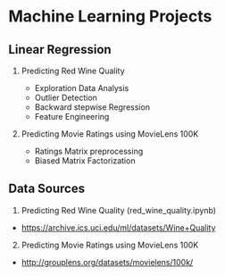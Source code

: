# Machine Learning Projects

## Linear Regression
1. Predicting Red Wine Quality
    - Exploration Data Analysis
    - Outlier Detection
    - Backward stepwise Regression
    - Feature Engineering

2. Predicting Movie Ratings using MovieLens 100K
    - Ratings Matrix preprocessing
    - Biased Matrix Factorization

## Data Sources
1. Predicting Red Wine Quality (red_wine_quality.ipynb)
- https://archive.ics.uci.edu/ml/datasets/Wine+Quality
2. Predicting Movie Ratings using MovieLens 100K
- http://grouplens.org/datasets/movielens/100k/


